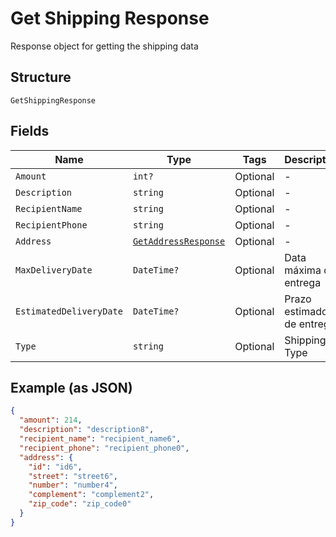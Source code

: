 
# Get Shipping Response

Response object for getting the shipping data

## Structure

`GetShippingResponse`

## Fields

| Name | Type | Tags | Description |
|  --- | --- | --- | --- |
| `Amount` | `int?` | Optional | - |
| `Description` | `string` | Optional | - |
| `RecipientName` | `string` | Optional | - |
| `RecipientPhone` | `string` | Optional | - |
| `Address` | [`GetAddressResponse`](../../doc/models/get-address-response.md) | Optional | - |
| `MaxDeliveryDate` | `DateTime?` | Optional | Data máxima de entrega |
| `EstimatedDeliveryDate` | `DateTime?` | Optional | Prazo estimado de entrega |
| `Type` | `string` | Optional | Shipping Type |

## Example (as JSON)

```json
{
  "amount": 214,
  "description": "description8",
  "recipient_name": "recipient_name6",
  "recipient_phone": "recipient_phone0",
  "address": {
    "id": "id6",
    "street": "street6",
    "number": "number4",
    "complement": "complement2",
    "zip_code": "zip_code0"
  }
}
```

